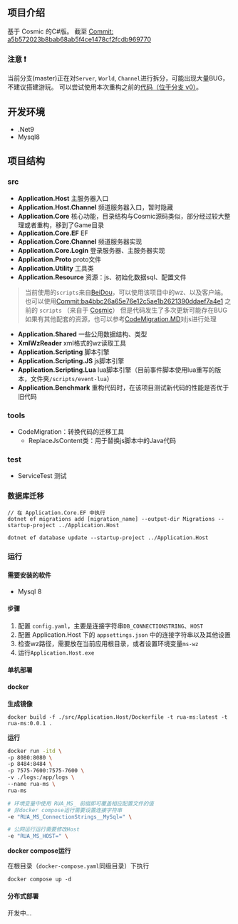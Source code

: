 
## 项目介绍

基于 Cosmic 的C#版。
截至 [Commit: a5b572023b8bab68ab5f4ce1478cf2fcdb969770](https://github.com/P0nk/Cosmic/commit/a5b572023b8bab68ab5f4ce1478cf2fcdb969770)


### 注意 ❗

当前分支(master)正在对`Server`, `World`, `Channel`进行拆分，可能出现大量BUG，不建议搭建游玩。
可以尝试使用本次重构之前的[代码（位于分支 v0）](https://github.com/sigeer/RuaMS/tree/v0)。

## 开发环境

- .Net9
- Mysql8

## 项目结构

### src

- **Application.Host** 主服务器入口
- **Application.Host.Channel** 频道服务器入口，暂时隐藏
- **Application.Core** 核心功能，目录结构与Cosmic源码类似，部分经过较大整理或者重构，移到了Game目录
- **Application.Core.EF** EF
- **Application.Core.Channel** 频道服务器实现
- **Application.Core.Login** 登录服务器、主服务器实现
- **Application.Proto** proto文件
- **Application.Utility** 工具类
- **Application.Resource** 资源：js、初始化数据sql、配置文件
 > 当前使用的`scripts`来自[BeiDou](https://github.com/BeiDouMS/BeiDou-Server)，可以使用该项目中的wz、以及客户端。    
也可以使用[Commit:ba4bbc26a65e76e12c5ae1b2621390ddaef7a4e1](https://github.com/sigeer/RuaMS/commit/ba4bbc26a65e76e12c5ae1b2621390ddaef7a4e1) 之前的 `scripts`
（来自于 [Cosmic](https://github.com/P0nk/Cosmic)） 但是代码发生了多次更新可能存在BUG
如果有其他配套的资源，也可以参考[CodeMigration.MD](https://github.com/sigeer/RuaMS/blob/master/docs/CodeMigration.MD#js)对js进行处理
- **Application.Shared** 一些公用数据结构、类型
- **XmlWzReader** xml格式的wz读取工具
- **Application.Scripting** 脚本引擎
- **Application.Scripting.JS** js脚本引擎
- **Application.Scripting.Lua** lua脚本引擎（目前事件脚本使用lua重写的版本，文件夹`/scripts/event-lua`）
- **Application.Benchmark** 重构代码时，在该项目测试新代码的性能是否优于旧代码

### tools

- CodeMigration：转换代码的迁移工具
	- ReplaceJsContent类：用于替换js脚本中的Java代码

### test

- ServiceTest 测试


### 数据库迁移

```
// 在 Application.Core.EF 中执行
dotnet ef migrations add [migration_name] --output-dir Migrations --startup-project ../Application.Host

dotnet ef database update --startup-project ../Application.Host
```

### 运行

#### 需要安装的软件

- Mysql 8

#### 步骤

1. 配置 `config.yaml`，主要是连接字符串`DB_CONNECTIONSTRING`、`HOST`
2. 配置 Application.Host 下的 `appsettings.json` 中的连接字符串以及其他设置
3. 检查wz路径，需要放在当前应用根目录，或者设置环境变量`ms-wz`
4. 运行`Application.Host.exe`

#### 单机部署

#### docker

**生成镜像**

`docker build -f ./src/Application.Host/Dockerfile -t rua-ms:latest -t rua-ms:0.0.1 .`

**运行**

```bash
docker run -itd \
-p 8080:8080 \
-p 8484:8484 \
-p 7575-7600:7575-7600 \
-v ./logs:/app/logs \
--name rua-ms \
rua-ms

# 环境变量中使用 RUA_MS_ 前缀即可覆盖相应配置文件的值
# 非docker compose运行需要设置连接字符串
-e "RUA_MS_ConnectionStrings__MySql=" \

# 公网运行运行需要修改Host
-e "RUA_MS_HOST=" \
```

**docker compose运行**

在根目录（`docker-compose.yaml`同级目录）下执行
```
docker compose up -d
```

#### 分布式部署

开发中...